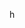 h

<!---
Darketoff/Darketoff is a ✨ special ✨ repository because its `README.md` (this file) appears on your GitHub profile.
You can click the Preview link to take a look at your changes.
--->
